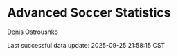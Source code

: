 # Advanced Soccer Statistics
Denis Ostroushko

<!-- gfm -->

Last successful data update: 2025-09-25 21:58:15 CST
